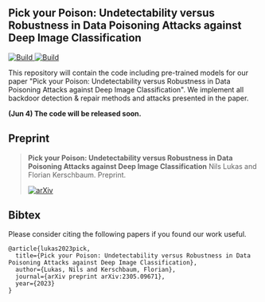 ## Pick your Poison: Undetectability versus Robustness in Data Poisoning Attacks against Deep Image Classification

<p>
    <a href="https://www.python.org/downloads/">
            <img alt="Build" src="https://img.shields.io/badge/3.10-Python-blue">
    </a>
    <a href="https://pytorch.org">
            <img alt="Build" src="https://img.shields.io/badge/1.11-PyTorch-orange">
    </a>

</p>

This repository will contain the code including pre-trained models for our paper "Pick your Poison: Undetectability versus Robustness in Data
Poisoning Attacks against Deep Image Classification". 
We implement all backdoor detection & repair methods and attacks presented in the paper.

**(Jun 4) The code will be released soon.**


## Preprint
> **Pick your Poison: Undetectability versus Robustness in Data Poisoning Attacks against Deep Image Classification** 
> Nils Lukas and Florian Kerschbaum.
> Preprint.
> 
> [![arXiv](https://img.shields.io/badge/arXiv-2302.00539-green)]([https://arxiv.org/abs/2304.07361](https://arxiv.org/abs/2305.09671))


## Bibtex
Please consider citing the following papers if you found our work useful.  
```
@article{lukas2023pick,
  title={Pick your Poison: Undetectability versus Robustness in Data Poisoning Attacks against Deep Image Classification},
  author={Lukas, Nils and Kerschbaum, Florian},
  journal={arXiv preprint arXiv:2305.09671},
  year={2023}
}
```

